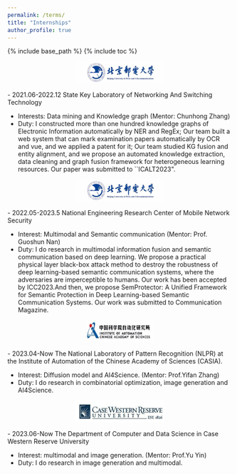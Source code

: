```yaml
---
permalink: /terms/
title: "Internships"
author_profile: true
---
```


{% include base_path %}
{% include toc %}

<p align="center">
  <img src="BUPT.png" style="height: 50px; width:200px">
</p>                  
- 2021.06-2022.12 State Key Laboratory of Networking And Switching Technology          
          
  - Interests: Data mining and Knowledge graph (Mentor: Chunhong Zhang)
  - Duty: I constructed more than one hundred knowledge graphs of Electronic Information automatically by NER and RegEx; Our team built a web system that can mark examination papers automatically by OCR and vue, and we applied a patent for it; 
        Our team studied KG fusion and entity alignment, and we propose an automated knowledge extraction, data cleaning and graph fusion framework for heterogeneous learning resources. Our paper was submitted to ``ICALT2023".
        
<p align="center">
  <img src="BUPT.png" style="height: 50px; width:200px">
</p>
- 2022.05-2023.5 National Engineering Research Center of Mobile Network Security 

  - Interest: Multimodal and Semantic communication (Mentor: Prof. Guoshun Nan)
  - Duty: I do research in multimodal information fusion and semantic communication based on deep learning.
We propose a practical physical layer black-box attack method to destroy the robustness of  deep learning-based semantic communication systems, where the adversaries are imperceptible to humans. Our work has been accepted by ICC2023.And then, we propose SemProtector: A Unified Framework for Semantic Protection in Deep Learning-based Semantic Communication Systems. Our work was submitted to Communication Magazine.

<p align="center">
  <img src="CAS.jpg" style="height: 50px; width:150px">
</p>
- 2023.04-Now The National Laboratory of Pattern Recognition (NLPR) at the Institute of Automation of the Chinese Academy of Sciences (CASIA).

  - Interest: Diffusion model and AI4Science. (Mentor: Prof.Yifan Zhang)
  - Duty: I do research in combinatorial optimization, image generation and AI4Science.
<!-- 
<img align="left" img src="cwru.png" alt="MarineGEO circle logo" style="height: 100px; width:100px;"/> -->
<p align="center">
  <img src="c.jpg" style="height: 50px; width:200px">
</p>
- 2023.06-Now The Department of Computer and Data Science in Case Western Reserve University

  - Interest: multimodal and image generation. (Mentor: Prof.Yu Yin)
  - Duty: I do research in image generation and multimodal.


